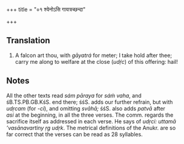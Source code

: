+++
title = "०१ श्येनोऽसि गायत्रच्छन्दा"

+++
## Translation
1. A falcon art thou, with *gāyatrá* for meter; I take hold after thee;  
carry me along to welfare at the close (*udṛ́c*) of this offering: hail!

## Notes
All the other texts read *sám pāraya* for *sáṁ vaha*, and  
śB.TS.PB.GB.KśS. end there; śśS. adds our further refrain, but with  
*udṛcam* (for *-ci*), and omitting *svāhā;* śśS. also adds *patvā* after  
*asi* at the beginning, in all the three verses. The comm. regards the  
sacrifice itself as addressed in each verse. He says of *udṛci:* *uttamā  
’vasānavartiny ṛg udṛk*. The metrical definitions of the Anukr. are so  
far correct that the verses can be read as 28 syllables.
